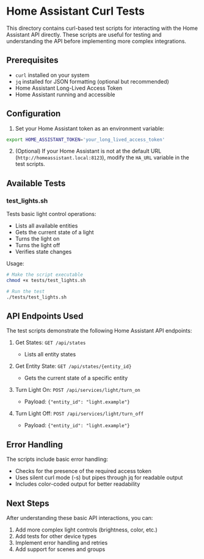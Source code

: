 # Home Assistant Curl Tests

This directory contains curl-based test scripts for interacting with the Home Assistant API directly. These scripts are useful for testing and understanding the API before implementing more complex integrations.

## Prerequisites

- `curl` installed on your system
- `jq` installed for JSON formatting (optional but recommended)
- Home Assistant Long-Lived Access Token
- Home Assistant running and accessible

## Configuration

1. Set your Home Assistant token as an environment variable:
```bash
export HOME_ASSISTANT_TOKEN='your_long_lived_access_token'
```

2. (Optional) If your Home Assistant is not at the default URL (`http://homeassistant.local:8123`), modify the `HA_URL` variable in the test scripts.

## Available Tests

### test_lights.sh

Tests basic light control operations:
- Lists all available entities
- Gets the current state of a light
- Turns the light on
- Turns the light off
- Verifies state changes

Usage:
```bash
# Make the script executable
chmod +x tests/test_lights.sh

# Run the test
./tests/test_lights.sh
```

## API Endpoints Used

The test scripts demonstrate the following Home Assistant API endpoints:

1. Get States: `GET /api/states`
   - Lists all entity states

2. Get Entity State: `GET /api/states/{entity_id}`
   - Gets the current state of a specific entity

3. Turn Light On: `POST /api/services/light/turn_on`
   - Payload: `{"entity_id": "light.example"}`

4. Turn Light Off: `POST /api/services/light/turn_off`
   - Payload: `{"entity_id": "light.example"}`

## Error Handling

The scripts include basic error handling:
- Checks for the presence of the required access token
- Uses silent curl mode (-s) but pipes through jq for readable output
- Includes color-coded output for better readability

## Next Steps

After understanding these basic API interactions, you can:
1. Add more complex light controls (brightness, color, etc.)
2. Add tests for other device types
3. Implement error handling and retries
4. Add support for scenes and groups 